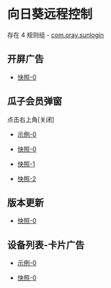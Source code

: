 # 向日葵远程控制

存在 4 规则组 - [com.oray.sunlogin](/src/apps/com.oray.sunlogin.ts)

## 开屏广告

- [快照-0](https://i.gkd.li/import/13197052)

## 瓜子会员弹窗

点击右上角[关闭]

- [示例-0](https://github.com/gkd-kit/inspect/assets/38517192/61d335f0-a85a-4e26-80fe-6bc0d1742bc0)

- [快照-0](https://i.gkd.li/import/13195950)
- [快照-1](https://i.gkd.li/import/12910411)
- [快照-2](https://i.gkd.li/import/13197454)

## 版本更新

- [快照-0](https://i.gkd.li/import/13195560)

## 设备列表-卡片广告

- [示例-0](https://github.com/gkd-kit/inspect/assets/38517192/071e5512-e1aa-4a8c-8440-009d6f0f35ff)

- [快照-0](https://i.gkd.li/import/13207785)
